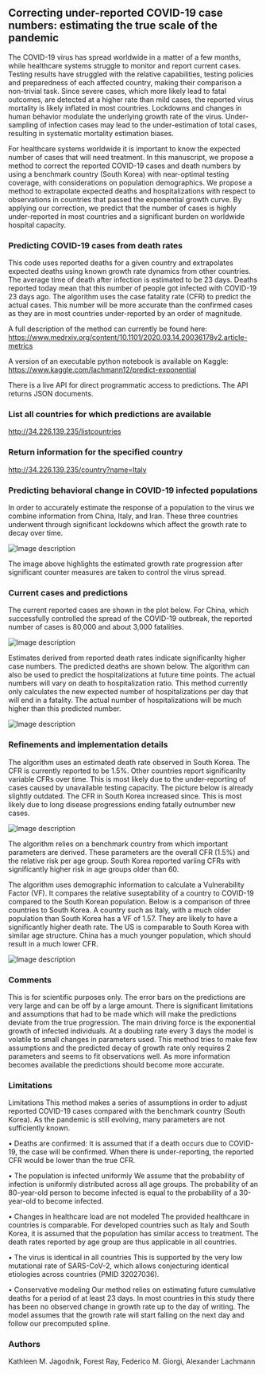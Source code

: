 ## Correcting under-reported COVID-19 case numbers: estimating the true scale of the pandemic

The COVID-19 virus has spread worldwide in a matter of a few months, while healthcare systems struggle to monitor and report current cases. Testing results have struggled with the relative capabilities, testing policies and preparedness of each affected country, making their comparison a non-trivial task. Since severe cases, which more likely lead to fatal outcomes, are detected at a higher rate than mild cases, the reported virus mortality is likely inflated in most countries. Lockdowns and changes in human behavior modulate the underlying growth rate of the virus. Under-sampling of infection cases may lead to the under-estimation of total cases, resulting in systematic mortality estimation biases.

For healthcare systems worldwide it is important to know the expected number of cases that will need treatment. In this manuscript, we propose a method to correct the reported COVID-19 cases and death numbers by using a benchmark country (South Korea) with near-optimal testing coverage, with considerations on population demographics. We propose a method to extrapolate expected deaths and hospitalizations with respect to observations in countries that passed the exponential growth curve. By applying our correction, we predict that the number of cases is highly under-reported in most countries and a significant burden on worldwide hospital capacity. 

### Predicting COVID-19 cases from death rates

This code uses reported deaths for a given country and extrapolates expected deaths using known growth rate dynamics from other countries. The average time of death after infection is estimated to be 23 days. Deaths reported today mean that this number of people got infected with COVID-19 23 days ago. The algorithm uses the case fatality rate (CFR) to predict the actual cases. This number will be more accurate than the confirmed cases as they are in most countries under-reported by an order of magnitude.

A full description of the method can currently be found here:
https://www.medrxiv.org/content/10.1101/2020.03.14.20036178v2.article-metrics

A version of an executable python notebook is available on Kaggle:
https://www.kaggle.com/lachmann12/predict-exponential

There is a live API for direct programmatic access to predictions. The API returns JSON documents. 

### List all countries for which predictions are available
http://34.226.139.235/listcountries

### Return information for the specified country
http://34.226.139.235/country?name=Italy

### Predicting behavioral change in COVID-19 infected populations

In order to accurately estimate the response of a population to the virus we combine information from China, Italy, and Iran. These three countries underwent through significant lockdowns which affect the growth rate to decay over time. 

![Image description](https://github.com/lachmann12/covid19/blob/master/images/spline.png)

The image above highlights the estimated growth rate progression after significant counter measures are taken to control the virus spread.

### Current cases and predictions 

The current reported cases are shown in the plot below. For China, which successfully controlled the spread of the COVID-19 outbreak, the reported number of cases is 80,000 and about 3,000 fatalities.

![Image description](https://github.com/lachmann12/covid19/blob/master/images/current_cases_fig1.png)

Estimates derived from reported death rates indicate significanlty higher case numbers. The predicted deaths are shown below. The algorithm can also be used to predict the hospitalizations at future time points. The actual numbers will vary on death to hospitalization ratio. This method currently only calculates the new expected number of hospitalizations per day that will end in a fatality. The actual number of hospitalizations will be much higher than this predicted number.

![Image description](https://github.com/lachmann12/covid19/blob/master/images/country_predictions.png)


### Refinements and implementation details

The algorithm uses an estimated death rate observed in South Korea. The CFR is currently reported to be 1.5%. Other countries report significanlty variable CFRs over time. This is most likely due to the under-reporting of cases caused by unavailable testing capacity. The picture below is already slightly outdated. The CFR in South Korea increased since. This is most likely due to long disease progressions ending fatally outnumber new cases.

![Image description](https://github.com/lachmann12/covid19/blob/master/images/country_compare.png)

The algorithm relies on a benchmark country from which important parameters are derived. These parameters are the overall CFR (1.5%) and the relative risk per age group. South Korea reported variing CFRs with significantly higher risk in age groups older than 60.

The algorithm uses demographic information to calculate a Vulnerability Factor (VF). It compares the relative suseptability of a country to COVID-19 compared to the South Korean population. Below is a comparison of three countries to South Korea. A country such as Italy, with a much older population than South Korea has a VF of 1.57. They are likely to have a significantly higher death rate. The US is comparable to South Korea with similar age structure. China has a much younger population, which should result in a much lower CFR.

![Image description](https://github.com/lachmann12/covid19/blob/master/images/country_pop.png)

### Comments

This is for scientific purposes only. The error bars on the predictions are very large and can be off by a large amount. There is significant limitations and assumptions that had to be made which will make the predictions deviate from the true progression. The main driving force is the exponential growth of infected individuals. At a doubling rate every 3 days the model is volatile to small changes in parameters used. This method tries to make few assumptions and the predicted decay of growth rate only requires 2 parameters and seems to fit observations well. As more information becomes available the predictions should become more accurate.

### Limitations

Limitations This method makes a series of assumptions in order to adjust reported COVID-19 cases compared with the benchmark country (South Korea). As the pandemic is still evolving, many parameters are not sufficiently known.
 
• Deaths are confirmed: It is assumed that if a death occurs due to COVID-19, the case will be confirmed. When there is under-reporting, the reported CFR would be lower than the true CFR.
 
• The population is infected uniformly We assume that the probability of infection is uniformly distributed across all age groups. The probability of an 80-year-old person to become infected is equal to the probability of a 30-year-old to become infected.
 
• Changes in healthcare load are not modeled The provided healthcare in countries is comparable. For developed countries such as Italy and South Korea, it is assumed that the population has similar access to treatment. The death rates reported by age group are thus applicable in all countries.

• The virus is identical in all countries This is supported by the very low mutational rate of SARS-CoV-2, which allows conjecturing identical etiologies across countries (PMID 32027036).

• Conservative modeling Our method relies on estimating future cumulative deaths for a period of at least 23 days. In most countries in this study there has been no observed change in growth rate up to the day of writing. The model assumes that the growth rate will start falling on the next day and follow our precomputed spline.

### Authors
Kathleen M. Jagodnik, Forest Ray, Federico M. Giorgi, Alexander Lachmann
